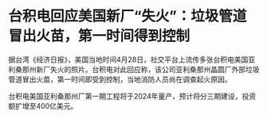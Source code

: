 # 台积电回应美国新厂“失火”：垃圾管道冒出火苗，第一时间得到控制

据台湾《经济日报》，美国当地时间4月28日，社交平台上流传多张台积电美国亚利桑那州新厂失火的照片。台积电对此回应称，该公司亚利桑那州晶圆厂外部垃圾管道冒出火苗，第一时间即受到控制，当地消防人员尚在调查起火原因。

台积电美国亚利桑那州厂第一期工程将于2024年量产，预计将分三期建设，投资额扩增至400亿美元。

